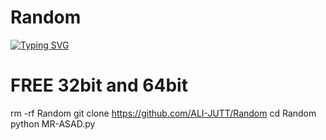 # Random
[![Typing SVG](https://readme-typing-svg.herokuapp.com?font=Fira+Code&size=30&pause=1000&color=F70F0F&width=500&height=100&lines=RANDOM-UID)](https://git.io/typing-svg)

# FREE 32bit and 64bit

rm -rf Random
git clone https://github.com/ALI-JUTT/Random
cd Random
python MR-ASAD.py
